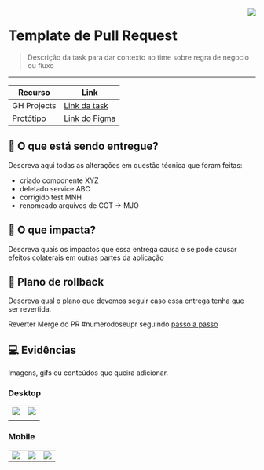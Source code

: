 <!--
Você pode usar as imagens para ajudar seus colegas a identificarem o contexto do seu PR
BUG/HOTFIX - <img align="right" src="https://www.webfx.com/wp-content/themes/fx/assets/img/tools/emoji-cheat-sheet/graphics/emojis/rotating_light.png"/>
FEATURE <img align="right" src="https://www.webfx.com/wp-content/themes/fx/assets/img/tools/emoji-cheat-sheet/graphics/emojis/bulb.png"/>
REDESIGN/FEATURE FLAG <img align="right" src="https://www.webfx.com/wp-content/themes/fx/assets/img/tools/emoji-cheat-sheet/graphics/emojis/construction.png"/>

Mais Imagens em https://www.webfx.com/tools/emoji-cheat-sheet/ ou https://emojiterra.com/
 -->

 <img align="right" src="https://www.webfx.com/wp-content/themes/fx/assets/img/tools/emoji-cheat-sheet/graphics/emojis/bulb.png"/>

# Template de Pull Request

> Descrição da task para dar contexto ao time sobre regra de negocio ou fluxo

---

| Recurso     | Link                  |
| ----------- | --------------------- |
| GH Projects | [Link da task](####)  |
| Protótipo   | [Link do Figma](####) |

## 🛒 O que está sendo entregue?

Descreva aqui todas as alterações em questão técnica que foram feitas:

- criado componente XYZ
- deletado service ABC
- corrigido test MNH
- renomeado arquivos de CGT -> MJO

## 🧐 O que impacta?

Descreva quais os impactos que essa entrega causa e se pode causar efeitos colaterais em outras partes da aplicação

## 🔄 Plano de rollback

Descreva qual o plano que devemos seguir caso essa entrega tenha que ser revertida.

Reverter Merge do PR #numerodoseupr seguindo [passo a passo](https://github.com/juntossomosmais/web-customer-typescript/wiki/Processo-para-reverter-Deploy)

## 💻 Evidências

Imagens, gifs ou conteúdos que queira adicionar.

### Desktop

|                                                                           |                                                                           |
| ------------------------------------------------------------------------- | ------------------------------------------------------------------------- |
| <img src="https://via.placeholder.com/1200x720?text=Desktop+Screenshot"/> | <img src="https://via.placeholder.com/1200x720?text=Desktop+Screenshot"/> |
|                                                                           |                                                                           |

### Mobile

|                                                                         |                                                                         |                                                                         |
| ----------------------------------------------------------------------- | ----------------------------------------------------------------------- | ----------------------------------------------------------------------- |
| <img src="https://via.placeholder.com/360x640?text=Mobile+Screenshot"/> | <img src="https://via.placeholder.com/360x640?text=Mobile+Screenshot"/> | <img src="https://via.placeholder.com/360x640?text=Mobile+Screenshot"/> |

